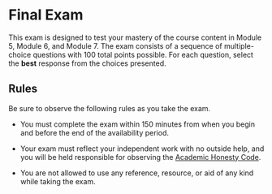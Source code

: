 # Final Exam

This exam is designed to test your mastery of the course content in Module 5,
Module 6, and Module 7. The exam consists of a sequence of multiple-choice
questions with 100 total points possible. For each question, select the **best**
response from the choices presented.

## Rules

Be sure to observe the following rules as you take the exam.

- You must complete the exam within 150 minutes from when you begin and before
  the end of the availability period.

- Your exam must reflect your independent work with no outside help, and you
  will be held responsible for observing the [Academic Honesty
  Code](http://www.auburn.edu/academic/provost/academic-honesty/_assets/pdf/academic-honesty-code-20201028.pdf).

- You are not allowed to use any reference, resource, or aid of any kind while
  taking the exam.

